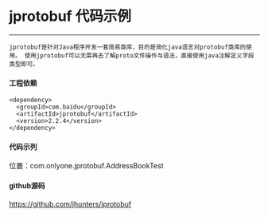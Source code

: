 # jprotobuf 代码示例
---

`jprotobuf是针对Java程序开发一套简易类库，目的是简化java语言对protobuf类库的使用。
使用jprotobuf可以无需再去了解proto文件操作与语法，直接使用java注解定义字段类型即可。`


#### 工程依赖

```
<dependency>
  <groupId>com.baidu</groupId>
  <artifactId>jprotobuf</artifactId>
  <version>2.2.4</version>
</dependency>
```



#### 代码示列

位置：com.onlyone.jprotobuf.AddressBookTest


#### github源码

https://github.com/jhunters/jprotobuf